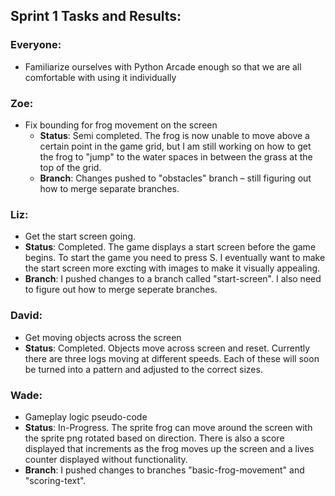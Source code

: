 ## Sprint 1 Tasks and Results:

### Everyone:
- Familiarize ourselves with Python Arcade enough so that we are all comfortable with using it individually

### Zoe:
- Fix bounding for frog movement on the screen  
  - **Status**: Semi completed. The frog is now unable to move above a certain point in the game grid, but I am still working on how to get the frog to "jump" to the water spaces in between the grass at the top of the grid.  
  - **Branch**: Changes pushed to "obstacles" branch – still figuring out how to merge separate branches.

### Liz:
- Get the start screen going.
 - **Status**: Completed.  The game displays a start screen before the game begins.  To start the game you need to press S.  I eventually want to make the start screen more excting with images to make it visually appealing.
  - **Branch**: I pushed changes to a branch called "start-screen".  I also need to figure out how to merge seperate branches.

### David:
- Get moving objects across the screen
 - **Status**: Completed.  Objects move across screen and reset.  Currently there are three logs moving at different speeds.  Each of these will soon be turned into a pattern and adjusted to the correct sizes.

### Wade:
- Gameplay logic pseudo-code
 - **Status**: In-Progress. The sprite frog can move around the screen with the sprite png rotated based on direction. There is also a score displayed that increments as the frog moves up the screen and a lives counter displayed without functionality.
  - **Branch**: I pushed changes to branches "basic-frog-movement" and "scoring-text".
